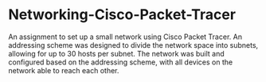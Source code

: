 # Networking-Cisco-Packet-Tracer

An assignment to set up a small network using Cisco Packet Tracer. 
An addressing scheme was designed to divide the network space into subnets, allowing for up to 30 hosts per subnet. 
The network was built and configured based on the addressing scheme, with all devices on the network able to reach each other.
